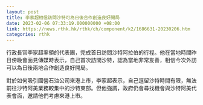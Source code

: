```yaml
---
layout: post
title: 李家超相信訪問沙特可為日後合作創造良好開局
date: 2023-02-06 07:33:19.000000000 +08:00
link: https://news.rthk.hk/rthk/ch/component/k2/1686631-20230206.htm
categories: rthk
---
```


行政長官李家超率領的代表團，完成首日訪問沙特阿拉伯的行程。他在當地時間昨日傍晚會面見傳媒時表示，自己首次訪問沙特，認為當地非常友善，相信今次外訪可以為日後兩地合作創造良好開局。

對於如何吸引國營石油公司來港上市，李家超表示，自己逗留沙特時間有限，無法前往沙特阿美業務較集中的沙特東部。但他強調，政府仍會尋找機會與沙特阿美代表會面，邀請他們考慮來港上市。
